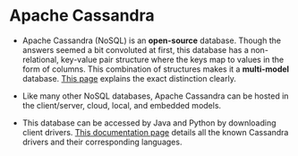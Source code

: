 # Apache Cassandra

* Apache Cassandra (NoSQL) is an **open-source** database. Though the answers seemed a bit convoluted at first, this database has a non-relational, key-value pair structure where the keys map to values in the form of columns. This combination of structures makes it a **multi-model** database. [This page](https://dba.stackexchange.com/questions/280929/why-cassandra-is-not-considered-a-relational-database) explains the exact distinction clearly.

* Like many other NoSQL databases, Apache Cassandra can be hosted in the client/server, cloud, local, and embedded models.

* This database can be accessed by Java and Python by downloading client drivers. [This documentation page](https://cassandra.apache.org/doc/latest/cassandra/getting_started/drivers.html) details all the known Cassandra drivers and their corresponding languages.
